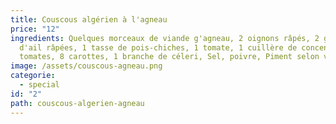 ```yaml
---
title: Couscous algérien à l'agneau
price: "12"
ingredients: Quelques morceaux de viande g'agneau, 2 oignons râpés, 2 gousses
  d'ail râpées, 1 tasse de pois-chiches, 1 tomate, 1 cuillère de concentré de
  tomates, 8 carottes, 1 branche de céleri, Sel, poivre, Piment selon votre goût
image: /assets/couscous-agneau.png
categorie:
  - special
id: "2"
path: couscous-algerien-agneau
---
```

